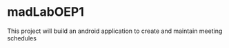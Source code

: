 # madLabOEP1
This project will build an android application to create 
and maintain meeting schedules 


